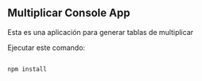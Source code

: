 ## Multiplicar Console App

Esta es una aplicación para generar tablas de multiplicar

Ejecutar este comando:

```

npm install

```
